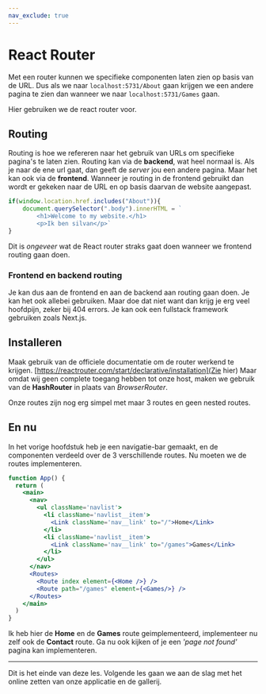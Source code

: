 ```yaml
---
nav_exclude: true
---
```


# React Router
Met een router kunnen we specifieke componenten laten zien op basis van de URL. Dus als we naar `localhost:5731/About` gaan krijgen we een andere pagina te zien dan wanneer we naar `localhost:5731/Games` gaan.

Hier gebruiken we de react router voor.

## Routing
Routing is hoe we refereren naar het gebruik van URLs om specifieke pagina's te laten zien. Routing kan via de **backend**, wat heel normaal is. Als je naar de ene url gaat, dan geeft de *server* jou een andere pagina. Maar het kan ook via de **frontend**. Wanneer je routing in de frontend gebruikt dan wordt er gekeken naar de URL en op basis daarvan de website aangepast.

```js
if(window.location.href.includes("About")){
    document.querySelector(".body").innerHTML = `
        <h1>Welcome to my website.</h1>
        <p>Ik ben silvan</p>`
}
```
Dit is *ongeveer* wat de React router straks gaat doen wanneer we frontend routing gaan doen. 

### Frontend en backend routing
Je kan dus aan de frontend en aan de backend aan routing gaan doen. Je kan het ook allebei gebruiken.
Maar doe dat niet want dan krijg je erg veel hoofdpijn, zeker bij 404 errors. 
Je kan ook een fullstack framework gebruiken zoals Next.js.

## Installeren
Maak gebruik van de officiele documentatie om de router werkend te krijgen.
[https://reactrouter.com/start/declarative/installation](Zie hier)
Maar omdat wij geen complete toegang hebben tot onze host, maken we gebruik van de **HashRouter** in plaats van *BrowserRouter*.

Onze routes zijn nog erg simpel met maar 3 routes en geen nested routes. 

## En nu
In het vorige hoofdstuk heb je een navigatie-bar gemaakt, en de componenten verdeeld over de 3 verschillende routes. Nu moeten we de routes implementeren.

```jsx
function App() {
  return (
    <main>
      <nav>
        <ul className='navlist'>
          <li className='navlist__item'>
            <Link className='nav__link' to="/">Home</Link>
          </li>
          <li className='navlist__item'>
            <Link className='nav__link' to="/games">Games</Link>
          </li>
        </ul>
      </nav>
      <Routes>
        <Route index element={<Home />} />
        <Route path="/games" element={<Games/>} />
      </Routes>
    </main>
  )
}
```

Ik heb hier de **Home** en de **Games** route geimplementeerd, implementeer nu zelf ook de **Contact** route.
Ga nu ook kijken of je een *'page not found'* pagina kan implementeren. 

---

Dit is het einde van deze les. Volgende les gaan we aan de slag met het online zetten van onze applicatie en de gallerij.